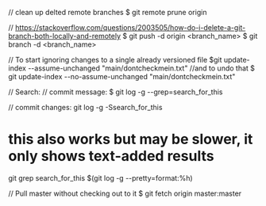 // clean up delted remote branches
$ git remote prune origin

// https://stackoverflow.com/questions/2003505/how-do-i-delete-a-git-branch-both-locally-and-remotely
$ git push -d origin <branch_name>
$ git branch -d <branch_name>

// To start ignoring changes to a single already versioned file
$git update-index --assume-unchanged "main/dontcheckmein.txt"
//and to undo that
$ git update-index --no-assume-unchanged "main/dontcheckmein.txt"

// Search: 
// commit message:
$ git log -g --grep=search_for_this

// commit changes:
git log -g -Ssearch_for_this
# this also works but may be slower, it only shows text-added results
git grep search_for_this $(git log -g --pretty=format:%h)

// Pull master without checking out to it
$ git fetch origin master:master